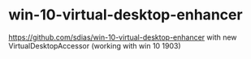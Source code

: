 # win-10-virtual-desktop-enhancer
https://github.com/sdias/win-10-virtual-desktop-enhancer with new VirtualDesktopAccessor (working with win 10 1903)
